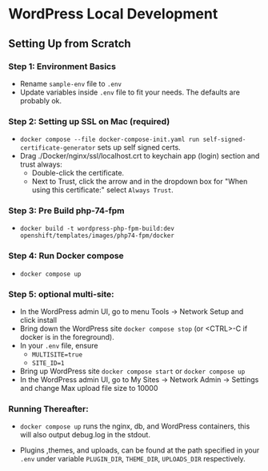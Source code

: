 # WordPress Local Development

## Setting Up from Scratch

### Step 1: Environment Basics
* Rename `sample-env` file to `.env`
* Update variables inside `.env` file to fit your needs. The defaults are probably ok.

### Step 2: Setting up SSL on Mac (required)
* ```docker compose --file docker-compose-init.yaml run self-signed-certificate-generator``` sets up self signed certs.
* Drag ./Docker/nginx/ssl/localhost.crt to keychain app (login) section and trust always:
  * Double-click the certificate.
  * Next to Trust, click the arrow and in the dropdown box for "When using this certificate:" select `Always Trust`.

### Step 3: Pre Build php-74-fpm
* `docker build -t wordpress-php-fpm-build:dev openshift/templates/images/php74-fpm/docker`

### Step 4: Run Docker compose
* `docker compose up`

### Step 5: optional multi-site:
* In the WordPress admin UI, go to menu Tools -> Network Setup and click install
* Bring down the WordPress site ```docker compose stop``` (or \<CTRL>-C if docker is in the foreground).
* In your `.env` file, ensure
  * ```MULTISITE=true```
  * ```SITE_ID=1```
* Bring up WordPress site ```docker compose start``` or ```docker compose up```
* In the WordPress admin UI, go to My Sites -> Network Admin -> Settings and change Max upload file size to 10000


### Running Thereafter:
* ```docker compose up``` runs the nginx, db, and WordPress containers, this will also output debug.log in the stdout.

* Plugins ,themes, and uploads, can be found at the path specified in your `.env` under variable `PLUGIN_DIR`, `THEME_DIR`, `UPLOADS_DIR` respectively.